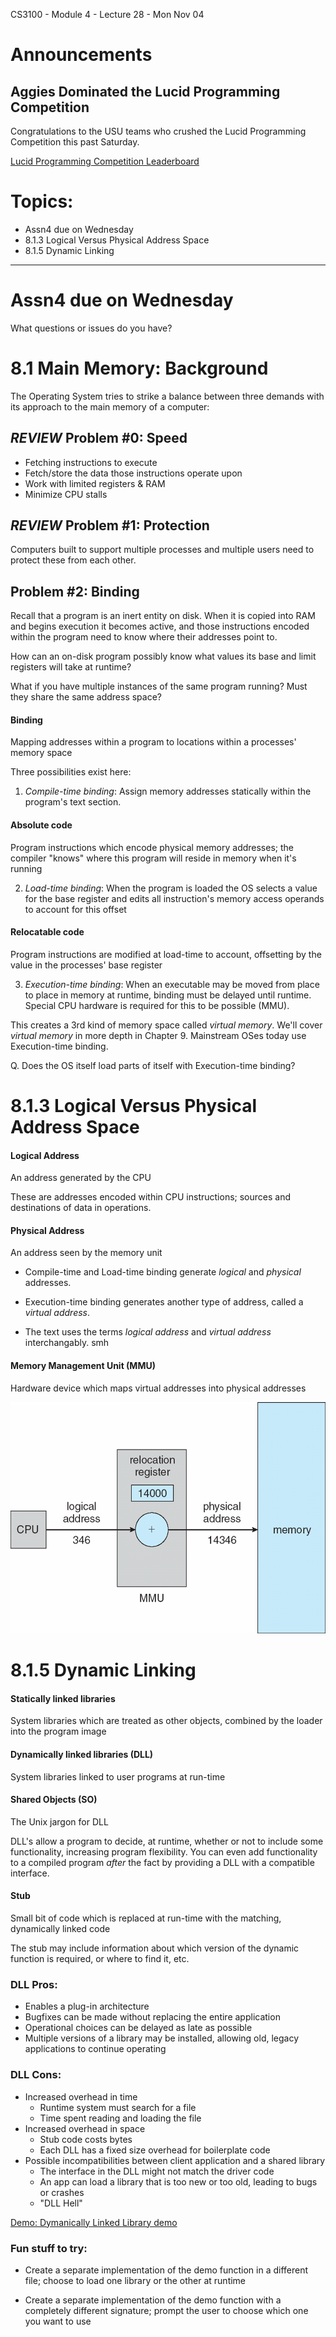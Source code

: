CS3100 - Module 4 - Lecture 28 - Mon Nov 04

# Announcements

## Aggies Dominated the Lucid Programming Competition

Congratulations to the USU teams who crushed the Lucid Programming Competition
this past Saturday.

[Lucid Programming Competition Leaderboard](https://contest.golucid.co/)



# Topics:
* Assn4 due on Wednesday
* 8.1.3 Logical Versus Physical Address Space
* 8.1.5 Dynamic Linking


----------------------------------------------------------------------------
# Assn4 due on Wednesday

What questions or issues do you have?



# 8.1 Main Memory: Background

The Operating System tries to strike a balance between three demands with its
approach to the main memory of a computer:

## *REVIEW* Problem #0: Speed

* Fetching instructions to execute
* Fetch/store the data those instructions operate upon
* Work with limited registers & RAM
* Minimize CPU stalls


## *REVIEW* Problem #1: Protection

Computers built to support multiple processes and multiple users need to
protect these from each other.


## Problem #2: Binding

Recall that a program is an inert entity on disk. When it is copied into RAM
and begins execution it becomes active, and those instructions encoded within
the program need to know where their addresses point to.

How can an on-disk program possibly know what values its base and limit
registers will take at runtime?

What if you have multiple instances of the same program running? Must they
share the same address space?


#### Binding
Mapping addresses within a program to locations within a processes' memory space 

Three possibilities exist here:

1.  *Compile-time binding*: Assign memory addresses statically within the
    program's text section.


#### Absolute code
Program instructions which encode physical memory addresses; the compiler
"knows" where this program will reside in memory when it's running

2.  *Load-time binding*: When the program is loaded the OS selects a value for
    the base register and edits all instruction's memory access operands to
    account for this offset



#### Relocatable code
Program instructions are modified at load-time to account, offsetting by the value in the processes' base register

3.  *Execution-time binding*: When an executable may be moved from place to
    place in memory at runtime, binding must be delayed until runtime. Special
    CPU hardware is required for this to be possible (MMU).

   This creates a 3rd kind of memory space called *virtual memory*.  We'll cover
   *virtual memory* in more depth in Chapter 9.  Mainstream OSes today use
   Execution-time binding.


Q. Does the OS itself load parts of itself with Execution-time binding?



# 8.1.3 Logical Versus Physical Address Space

#### Logical Address
An address generated by the CPU

These are addresses encoded within CPU instructions; sources and destinations
of data in operations.


#### Physical Address
An address seen by the memory unit

* Compile-time and Load-time binding generate *logical* and *physical* addresses.

* Execution-time binding generates another type of address, called a *virtual address*.

* The text uses the terms *logical address* and *virtual address* interchangably. smh


#### Memory Management Unit (MMU)
Hardware device which maps virtual addresses into physical addresses

![Relocation register maps logical addresses to physical](relocation_register.png)


# 8.1.5 Dynamic Linking

#### Statically linked libraries
System libraries which are treated as other objects, combined by the loader into the program image

#### Dynamically linked libraries (DLL)
System libraries linked to user programs at run-time

#### Shared Objects (SO)
The Unix jargon for DLL


DLL's allow a program to decide, at runtime, whether or not to include some
functionality, increasing program flexibility.  You can even add functionality
to a compiled program *after* the fact by providing a DLL with a compatible
interface.



#### Stub
Small bit of code which is replaced at run-time with the matching, dynamically linked code

The stub may include information about which version of the dynamic function is
required, or where to find it, etc.


### DLL Pros:

* Enables a plug-in architecture
* Bugfixes can be made without replacing the entire application
* Operational choices can be delayed as late as possible
* Multiple versions of a library may be installed, allowing old, legacy applications to continue operating

### DLL Cons:

* Increased overhead in time
    * Runtime system must search for a file
    * Time spent reading and loading the file
* Increased overhead in space
    * Stub code costs bytes
    * Each DLL has a fixed size overhead for boilerplate code
* Possible incompatibilities between client application and a shared library
    * The interface in the DLL might not match the driver code
    * An app can load a library that is too new or too old, leading to bugs or crashes
    * "DLL Hell"

[Demo: Dymanically Linked Library demo](dll/)

### Fun stuff to try:

* Create a separate implementation of the demo function in a different file;
  choose to load one library or the other at runtime

* Create a separate implementation of the demo function with a completely
  different signature; prompt the user to choose which one you want to use


